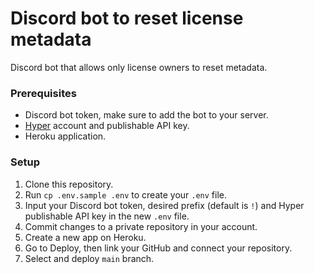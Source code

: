 # Discord bot to reset license metadata

Discord bot that allows only license owners to reset metadata.

### Prerequisites

* Discord bot token, make sure to add the bot to your server.
* [Hyper](https://hyper.co) account and publishable API key.
* Heroku application.

### Setup

1. Clone this repository.
2. Run `cp .env.sample .env` to create your `.env` file.
3. Input your Discord bot token, desired prefix (default is `!`) and Hyper publishable API key in the new `.env` file.
4. Commit changes to a private repository in your account.
5. Create a new app on Heroku.
6. Go to Deploy, then link your GitHub and connect your repository.
7. Select and deploy `main` branch.
